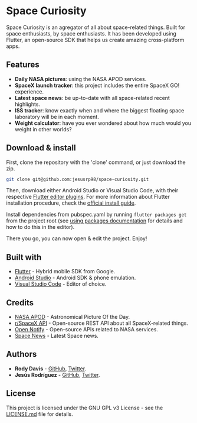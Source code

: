 # Space Curiosity

Space Curiosity is an agregator of all about space-related things. Built for space enthusiasts, by space enthusiasts. It has been developed using Flutter, an open-source SDK that helps us create amazing cross-platform apps.

## Features

* **Daily NASA pictures**: using the NASA APOD services.
* **SpaceX launch tracker**: this project includes the entire SpaceX GO! experience.
* **Latest space news**: be up-to-date with all space-related recent highlights.
* **ISS tracker**: know exactly when and where the biggest floating space laboratory will be in each moment.
* **Weight calculator**: have you ever wondered about how much would you weight in other worlds?

## Download & install

First, clone the repository with the 'clone' command, or just download the zip.

```bash
git clone git@github.com:jesusrp98/space-curiosity.git
```

Then, download either Android Studio or Visual Studio Code, with their respective [Flutter editor plugins](https://flutter.io/get-started/editor/). For more information about Flutter installation procedure, check the [official install guide](https://flutter.io/get-started/install/).

Install dependencies from pubspec.yaml by running `flutter packages get` from the project root (see [using packages documentation](https://flutter.io/using-packages/#adding-a-package-dependency-to-an-app) for details and how to do this in the editor).

There you go, you can now open & edit the project. Enjoy!

## Built with

* [Flutter](https://flutter.io/) - Hybrid mobile SDK from Google.
* [Android Studio](https://developer.android.com/studio/index.html/) - Android SDK & phone emulation.
* [Visual Studio Code](https://code.visualstudio.com/) - Editor of choice.

## Credits

* [NASA APOD](https://api.nasa.gov/api.html) - Astronomical Picture Of the Day.
* [r/SpaceX API](https://github.com/r-spacex/SpaceX-API) - Open-source REST API about all SpaceX-related things.
* [Open Notify](http://open-notify.org/) - Open-source APIs related to NASA services.
* [Space News](https://spacenews.com/) - Latest Space news.

## Authors

* **Rody Davis** - [GitHub](https://github.com/AppleEducate), [Twitter](https://twitter.com/rodydavis).
* **Jesús Rodríguez** - [GitHub](https://github.com/jesusrp98), [Twitter](https://twitter.com/jesusrp98).

## License

This project is licensed under the GNU GPL v3 License - see the [LICENSE.md](LICENSE.md) file for details.
